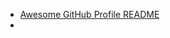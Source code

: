 - [Awesome GitHub Profile README](https://github.com/abhisheknaiidu/awesome-github-profile-readme#anime-)
- 
